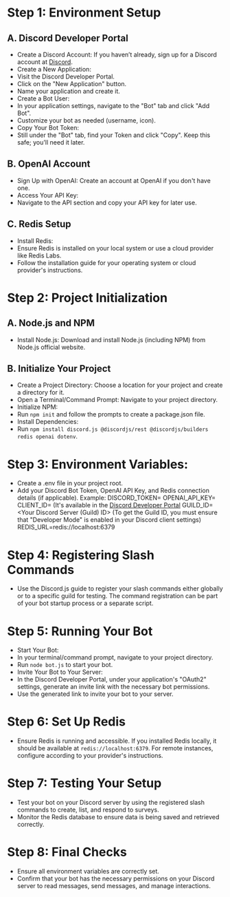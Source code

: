 # Step 1: Environment Setup

## A. Discord Developer Portal
- Create a Discord Account: If you haven’t already, sign up for a Discord account at [Discord](https://discord.com/).
- Create a New Application:
 - Visit the Discord Developer Portal.
 - Click on the "New Application" button.
 - Name your application and create it.
- Create a Bot User:
 - In your application settings, navigate to the "Bot" tab and click "Add Bot".
 - Customize your bot as needed (username, icon).
- Copy Your Bot Token:
 - Still under the "Bot" tab, find your Token and click "Copy". Keep this safe; you'll need it later.

## B. OpenAI Account
- Sign Up with OpenAI: Create an account at OpenAI if you don't have one.
- Access Your API Key:
 - Navigate to the API section and copy your API key for later use.

## C. Redis Setup
- Install Redis:
 - Ensure Redis is installed on your local system or use a cloud provider like Redis Labs.
 - Follow the installation guide for your operating system or cloud provider's instructions.

# Step 2: Project Initialization

## A. Node.js and NPM
- Install Node.js: Download and install Node.js (including NPM) from Node.js official website.

## B. Initialize Your Project
- Create a Project Directory: Choose a location for your project and create a directory for it.
- Open a Terminal/Command Prompt: Navigate to your project directory.
- Initialize NPM:
 - Run `npm init` and follow the prompts to create a package.json file.
- Install Dependencies:
 - Run `npm install discord.js @discordjs/rest @discordjs/builders redis openai dotenv`.

# Step 3: Environment Variables:
- Create a .env file in your project root.
- Add your Discord Bot Token, OpenAI API Key, and Redis connection details (if applicable). Example:
DISCORD_TOKEN=<Your Discord Bot Token>
OPENAI_API_KEY=<Your OpenAI API Key>
CLIENT_ID=<Your Discord Application Client ID> (It's available in the [Discord Developer Portal](https://discord.com/developers/applications/)
GUILD_ID=<Your Discord Server (Guild) ID> (To get the Guild ID, you must ensure that "Developer Mode" is enabled in your Discord client settings)
REDIS_URL=redis://localhost:6379

# Step 4: Registering Slash Commands
- Use the Discord.js guide to register your slash commands either globally or to a specific guild for testing. The command registration can be part of your bot startup process or a separate script.

# Step 5: Running Your Bot
- Start Your Bot:
 - In your terminal/command prompt, navigate to your project directory.
 - Run `node bot.js` to start your bot.
- Invite Your Bot to Your Server:
 - In the Discord Developer Portal, under your application's "OAuth2" settings, generate an invite link with the necessary bot permissions.
 - Use the generated link to invite your bot to your server.

# Step 6: Set Up Redis
- Ensure Redis is running and accessible. If you installed Redis locally, it should be available at `redis://localhost:6379`. For remote instances, configure according to your provider's instructions.

# Step 7: Testing Your Setup
- Test your bot on your Discord server by using the registered slash commands to create, list, and respond to surveys.
- Monitor the Redis database to ensure data is being saved and retrieved correctly.

# Step 8: Final Checks
- Ensure all environment variables are correctly set.
- Confirm that your bot has the necessary permissions on your Discord server to read messages, send messages, and manage interactions.
